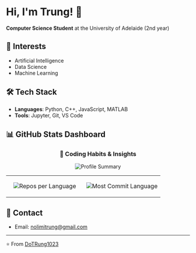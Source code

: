 # Hi, I'm Trung! 👋

**Computer Science Student** at the University of Adelaide (2nd year)

## 🎯 Interests
- Artificial Intelligence
- Data Science
- Machine Learning

## 🛠️ Tech Stack
- **Languages**: Python, C++, JavaScript, MATLAB
- **Tools**: Jupyter, Git, VS Code

## 📊 GitHub Stats Dashboard

<div align="center">

### 🎯 Coding Habits & Insights

<p align="center">
<img src="https://github-profile-summary-cards.vercel.app/api/cards/profile-details?username=DoTRung1023&theme=default&hide_border=true" alt="Profile Summary"/>
</p>

<table align="center">
<tr>
<td width="50%">
<p align="center">
<img src="https://github-profile-summary-cards.vercel.app/api/cards/repos-per-language?username=DoTRung1023&theme=default&hide_border=true" alt="Repos per Language"/>
</p>
</td>
<td width="50%">
<p align="center">
<img src="https://github-profile-summary-cards.vercel.app/api/cards/most-commit-language?username=DoTRung1023&theme=default&hide_border=true" alt="Most Commit Language"/>
</p>
</td>
</tr>
</table>

</div>



</div>

## 📧 Contact
- Email: nolimitrung@gmail.com

---
⭐️ From [DoTRung1023](https://github.com/DoTRung1023)